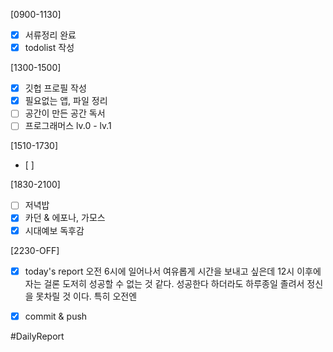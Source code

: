 
[0900-1130]
- [x] 서류정리 완료 
- [x] todolist 작성

[1300-1500]
- [x] 깃헙 프로필 작성 
- [x] 필요없는 앱, 파일 정리 
- [ ] 공간이 만든 공간 독서
- [ ] 프로그래머스 lv.0 - lv.1 

[1510-1730]
- [ ] 

[1830-2100]
- [ ] 저녁밥 
- [x] 카던 & 에포나, 가모스 
- [x] 시대예보 독후감

[2230-OFF]
- [x] today's report 
	오전 6시에 일어나서 여유롭게 시간을 보내고 싶은데 12시 이후에 자는 걸론 도저히 성공할 수 없는 것 같다. 
	성공한다 하더라도 하루종일 졸려서 정신을 못차릴 것 이다. 특히 오전엔
- [x] commit & push



#DailyReport 